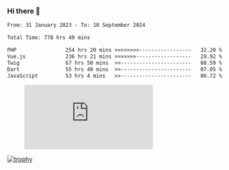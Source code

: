 ### Hi there 👋
<!--START_SECTION:waka-->

```txt
From: 31 January 2023 - To: 10 September 2024

Total Time: 778 hrs 49 mins

PHP                254 hrs 20 mins >>>>>>>>-----------------   32.20 %
Vue.js             236 hrs 21 mins >>>>>>>------------------   29.92 %
Twig               67 hrs 50 mins  >>-----------------------   08.59 %
Dart               55 hrs 40 mins  >>-----------------------   07.05 %
JavaScript         53 hrs 4 mins   >>-----------------------   06.72 %
```

<!--END_SECTION:waka-->
<!-- 
- 🔭 I’m currently working on ...
- 🌱 I’m currently learning ...
- 👯 I’m looking to collaborate on ...
- 🤔 I’m looking for help with ...
- 💬 Ask me about ...
- 📫 How to reach me: ...
- 😄 Pronouns: ...
- ⚡ Fun fact: ... -->


<figure><embed src="https://wakatime.com/share/@jakihanif/43c5af78-a69f-4ced-8cfc-b0822aa9be8f.svg"></embed></figure>

[![trophy](https://github-profile-trophy.vercel.app/?username=jakihanif23&rank=-A,-A)](https://github.com/jakihanif23)
